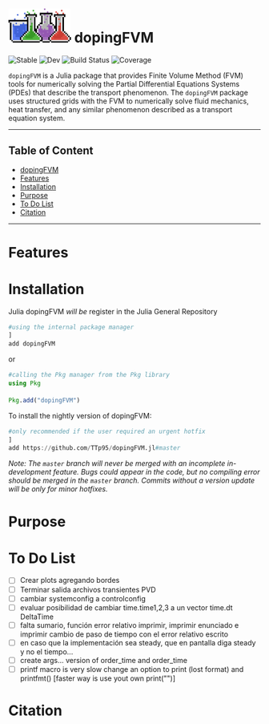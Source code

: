 <div align="left">
  <h1 id="dopingfvm"><img src="/images/Logo_notex_dopingFVM.png" width="125" title="dopingFVM logo"> dopingFVM</h1>
  <p>
    <a style="text-decoration: none" href="https://TTp95.github.io/dopingFVM.jl/stable">
      <img alt="Stable" src="https://img.shields.io/badge/docs-stable-blue.svg" />
    </a>
    <a style="text-decoration: none" href="https://TTp95.github.io/dopingFVM.jl/dev">
      <img alt="Dev" src="https://img.shields.io/badge/docs-dev-blue.svg" />
    </a>
    <a style="text-decoration: none" href="https://github.com/TTp95/dopingFVM.jl/actions">
      <img alt="Build Status" src="https://github.com/TTp95/dopingFVM.jl/workflows/CI/badge.svg"/>
    </a>
    <a style="text-decoration: none" href="https://codecov.io/gh/TTp95/dopingFVM.jl">
      <img alt="Coverage" src="https://codecov.io/gh/TTp95/dopingFVM.jl/branch/master/graph/badge.svg" />
    </a>
  </p>
</div>

`dopingFVM` is a Julia package that provides Finite Volume Method (FVM) tools for numerically solving the Partial Differential Equations Systems (PDEs) that describe the transport phenomenon. The `dopingFVM` package uses structured grids with the FVM to numerically solve fluid mechanics, heat transfer, and any similar phenomenon described as a transport equation system.

---

## Table of Content
* [dopingFVM](#dopingfvm)
* [Features](#features)
* [Installation](#installation)
* [Purpose](#propurse)
* [To Do List](#to-do-list)
* [Citation](#to-do-list)

---

# Features

# Installation

Julia dopingFVM *will be* register in the Julia General Repository

```julia
#using the internal package manager
]
add dopingFVM
```

or

```julia
#calling the Pkg manager from the Pkg library
using Pkg

Pkg.add("dopingFVM")
```

To install the nightly version of dopingFVM:

```julia
#only recommended if the user required an urgent hotfix
]
add https://github.com/TTp95/dopingFVM.jl#master
```

*Note: The `master` branch will never be merged with an incomplete in-development feature. Bugs could appear in the code, but no compiling error should be merged in the `master` branch. Commits without a version update will be only for minor hotfixes.*

# Purpose



# To Do List
- [ ] Crear plots agregando bordes
- [ ] Terminar salida archivos transientes PVD
- [ ] cambiar systemconfig a controlconfig
- [ ] evaluar posibilidad de cambiar time.time1,2,3 a un vector time.dt DeltaTime
- [ ] falta sumario, función error relativo imprimir, imprimir enunciado e imprimir cambio de paso de tiempo con el error relativo escrito
- [ ] en caso que la implementación sea steady, que en pantalla diga steady y no el tiempo...
- [ ] create args... version of order_time and order_time
- [ ] printf macro is very slow change an option to print (lost format) and printfmt() [faster way is use yout own print("")]

# Citation
